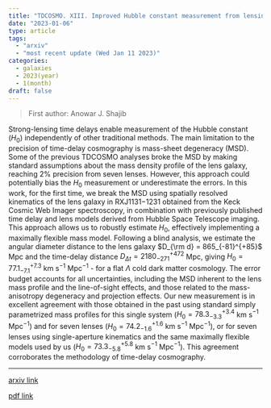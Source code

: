```yaml
---
title: "TDCOSMO. XIII. Improved Hubble constant measurement from lensing time delays using spatially resolved stellar kinematics of the lens galaxy"
date: "2023-01-06"
type: article
tags:
  - "arxiv"
  - "most recent update (Wed Jan 11 2023)"
categories:
  - galaxies
  - 2023(year)
  - 1(month)
draft: false
---
```


> First author: Anowar J. Shajib

 Strong-lensing time delays enable measurement of the Hubble constant
($H_{0}$) independently of other traditional methods. The main limitation to
the precision of time-delay cosmography is mass-sheet degeneracy (MSD). Some of
the previous TDCOSMO analyses broke the MSD by making standard assumptions
about the mass density profile of the lens galaxy, reaching 2% precision from
seven lenses. However, this approach could potentially bias the $H_0$
measurement or underestimate the errors. In this work, for the first time, we
break the MSD using spatially resolved kinematics of the lens galaxy in
RXJ1131$-$1231 obtained from the Keck Cosmic Web Imager spectroscopy, in
combination with previously published time delay and lens models derived from
Hubble Space Telescope imaging. This approach allows us to robustly estimate
$H_0$, effectively implementing a maximally flexible mass model. Following a
blind analysis, we estimate the angular diameter distance to the lens galaxy
$D_{\rm d} = 865_{-81}^{+85}$ Mpc and the time-delay distance $D_{\Delta t} =
2180_{-271}^{+472}$ Mpc, giving $H_0 = 77.1_{-7.1}^{+7.3}$ km s$^{-1}$
Mpc$^{-1}$ - for a flat $\Lambda$ cold dark matter cosmology. The error budget
accounts for all uncertainties, including the MSD inherent to the lens mass
profile and the line-of-sight effects, and those related to the mass-anisotropy
degeneracy and projection effects. Our new measurement is in excellent
agreement with those obtained in the past using standard simply parametrized
mass profiles for this single system ($H_0 = 78.3^{+3.4}_{-3.3}$ km s$^{-1}$
Mpc$^{-1}$) and for seven lenses ($H_0 = 74.2_{-1.6}^{+1.6}$ km s$^{-1}$
Mpc$^{-1}$), or for seven lenses using single-aperture kinematics and the same
maximally flexible models used by us ($H_0 = 73.3^{+5.8}_{-5.8}$ km s$^{-1}$
Mpc$^{-1}$). This agreement corroborates the methodology of time-delay
cosmography.

---
[arxiv link](http://arxiv.org/abs/2301.02656v1)

[pdf link](http://arxiv.org/pdf/2301.02656v1)